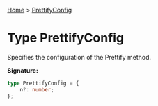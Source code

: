 [Home](../index.md) &gt; [PrettifyConfig](./prettifyconfig.md)

# Type PrettifyConfig

Specifies the configuration of the Prettify method.

<b>Signature:</b>

```typescript
type PrettifyConfig = {
    n?: number;
};
```
